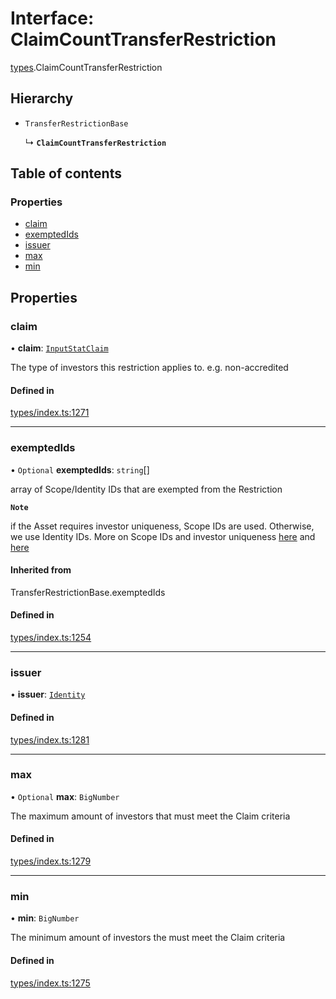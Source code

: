 # Interface: ClaimCountTransferRestriction

[types](../wiki/types).ClaimCountTransferRestriction

## Hierarchy

- `TransferRestrictionBase`

  ↳ **`ClaimCountTransferRestriction`**

## Table of contents

### Properties

- [claim](../wiki/types.ClaimCountTransferRestriction#claim)
- [exemptedIds](../wiki/types.ClaimCountTransferRestriction#exemptedids)
- [issuer](../wiki/types.ClaimCountTransferRestriction#issuer)
- [max](../wiki/types.ClaimCountTransferRestriction#max)
- [min](../wiki/types.ClaimCountTransferRestriction#min)

## Properties

### claim

• **claim**: [`InputStatClaim`](../wiki/types#inputstatclaim)

The type of investors this restriction applies to. e.g. non-accredited

#### Defined in

[types/index.ts:1271](https://github.com/PolymeshAssociation/polymesh-sdk/blob/339b7503/src/types/index.ts#L1271)

___

### exemptedIds

• `Optional` **exemptedIds**: `string`[]

array of Scope/Identity IDs that are exempted from the Restriction

**`Note`**

 if the Asset requires investor uniqueness, Scope IDs are used. Otherwise, we use Identity IDs. More on Scope IDs and investor uniqueness
  [here](https://developers.polymesh.network/introduction/identity#polymesh-unique-identity-system-puis) and
  [here](https://developers.polymesh.network/polymesh-docs/primitives/confidential-identity)

#### Inherited from

TransferRestrictionBase.exemptedIds

#### Defined in

[types/index.ts:1254](https://github.com/PolymeshAssociation/polymesh-sdk/blob/339b7503/src/types/index.ts#L1254)

___

### issuer

• **issuer**: [`Identity`](../wiki/api.entities.Identity.Identity)

#### Defined in

[types/index.ts:1281](https://github.com/PolymeshAssociation/polymesh-sdk/blob/339b7503/src/types/index.ts#L1281)

___

### max

• `Optional` **max**: `BigNumber`

The maximum amount of investors that must meet the Claim criteria

#### Defined in

[types/index.ts:1279](https://github.com/PolymeshAssociation/polymesh-sdk/blob/339b7503/src/types/index.ts#L1279)

___

### min

• **min**: `BigNumber`

The minimum amount of investors the must meet the Claim criteria

#### Defined in

[types/index.ts:1275](https://github.com/PolymeshAssociation/polymesh-sdk/blob/339b7503/src/types/index.ts#L1275)
